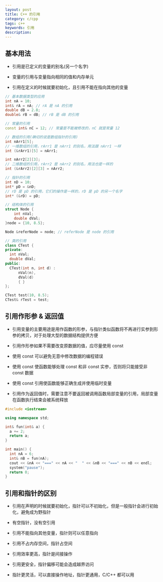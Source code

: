 ```yaml
---
layout: post
title: C++ 的引用
category: c/cpp
tags: c++
keywords: 引用
description:
---
```


## 基本用法

- 引用是已定义的变量的别名(另一个名字)

- 变量的引用与变量指向相同的值和内存单元

- 引用在定义的时候就要初始化，且引用不能在指向其他的变量

```cpp
// 基本数据类型的应用
int nA = 10;
int& rA = nA; // rA 是 nA 的引用
double dB = 2.8;
double& rB = dB; // rB 是 dB 的引用

// 常量的引用
const int& nC = 12; // 常量是不能被修改的，nC 就是常量 12

// 数组的引用(确切的说是数组指针的引用)
int nArr1[5];
// 一维数组的引用，rArr1 是 nArr1 的别名，用法跟 nArr1 一样
int (&rArr1)[5] = nArr1;

int nArr2[2][3];
// 二维数组的引用，rArr2 是 nArr2 的别名，用法也是一样的
int (&rArr2)[2][3] = nArr2;

// 指针的引用
int nD = 10;
int* pD = &nD;
// rD 是 pD 的引用，它们的操作是一样的，rD 是 pD 的另一个名字
int* (&rD) = pD;

// 结构体的引用
struct Node {
    int nVal;
    double dVal;
}node = {10, 8.5};

Node &referNode = node; // referNode 是 node 的引用

// 类的引用
class CTest {
private:
  int nVal;
  double dVal;
public:
  CTest(int n, int d) :
      nVal(n),
      dVal(d)
      { }
};

CTest test(10, 8.5);
CTest& rTest = test;
```

## 引用作形参 & 返回值

- 引用变量的主要用途是用作函数的形参，与指针类似函数将不再进行实参到形参的拷贝，对于处理大型的数据结构提供方便

- 引用作形参如果不需要改变原数据的值，应尽量使用 const

- 使用 const 可以避免无意中修改数据的编程错误

- 使用 const 使函数能够处理 const 和非 const 实参，否则将只能接受非 const 数据

- 使用 const 引用使函数能够正确生成并使用临时变量

- 引用作为返回值时，需要注意不要返回被调用函数局部变量的引用，局部变量在函数执行结束会被系统释放

```cpp
#include <iostream>

using namespace std;

int& fun(int& a) {
  a += 2;
  return a;
}

int main() {
  int nA = 6;
  int& nB = fun(nA);
  cout << &nA << "===" << nA << "  " << &nB << "===" << nB << endl;
  system("pause");
  return 0;
}
```

## 引用和指针的区别

- 引用在声明的时候就要初始化，指针可以不初始化，但是一般指针会进行初始化，避免成为野指针

- 有空指针，没有空引用

- 引用不能指向其他变量，指针则可以任意指向

- 引用不占内存空间，指针占空间

- 引用效率更高，指针是间接操作

- 引用更安全，指针偏移可能会造成越界访问

- 指针更灵活，可以直接操作地址，指针更通用，C/C++ 都可以用
